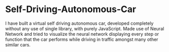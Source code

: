 # Self-Driving-Autonomous-Car
I have built a virtual self driving autonomous car, developed completely without any use of single library, with purely JavaScript. Made use of Neural Network and tried to visualize the neural network displaying every step or function that the car performs while driving in traffic amongst many other similar cars.
